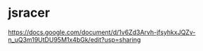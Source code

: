 # jsracer

https://docs.google.com/document/d/1v6Zd3Arvh-jfsyhkxJQZv-n_uQ3m19UtDU95M1x4bGk/edit?usp=sharing
